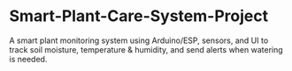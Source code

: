 # Smart-Plant-Care-System-Project
A smart plant monitoring system using Arduino/ESP, sensors, and UI to track soil moisture, temperature &amp; humidity, and send alerts when watering is needed.
